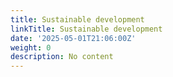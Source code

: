 ```yaml
---
title: Sustainable development
linkTitle: Sustainable development
date: '2025-05-01T21:06:00Z'
weight: 0
description: No content
---
```



